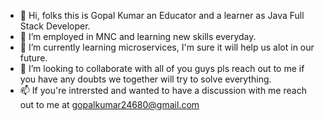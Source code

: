 - 👋 Hi, folks this is Gopal Kumar an Educator and a learner as Java Full Stack Developer.
- 👀 I’m employed in MNC and learning new skills everyday.
- 🌱 I’m currently learning microservices, I'm sure it will help us alot in our future.
- 💞️ I’m looking to collaborate with all of you guys pls reach out to me if you have any doubts we together will try to solve everything.
- 📫 If you're intrersted and wanted to have a discussion with me reach out to me at gopalkumar24680@gmail.com

<!---
This is just a small file describing about me and my carrier. Great Thanks for reading the content.
--->
